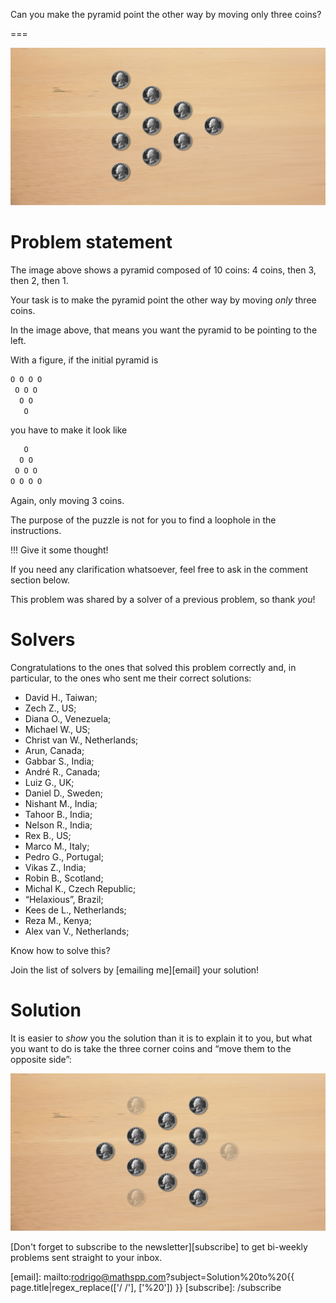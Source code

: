 Can you make the pyramid point the other way by moving only three coins?

===

![10 coins laid in a pyramid, with the tip to the right.](thumbnail.png "10 coin pyramid.")

# Problem statement

The image above shows a pyramid composed of 10 coins:
4 coins, then 3, then 2, then 1.

Your task is to make the pyramid point the other way by moving
_only_ three coins.

In the image above, that means you want the pyramid to be pointing to the left.

With a figure, if the initial pyramid is

```txt
O O O O
 O O O
  O O
   O
```

you have to make it look like

```txt
   O
  O O 
 O O O
O O O O
```

Again, only moving 3 coins.

The purpose of the puzzle is not for you to find a loophole in the instructions.

!!! Give it some thought!

If you need any clarification whatsoever, feel free to ask in the comment section below.

This problem was shared by a solver of a previous problem, so thank _you_!


# Solvers


Congratulations to the ones that solved this problem correctly and, in particular, to the ones
who sent me their correct solutions:

 - David H., Taiwan;
 - Zech Z., US;
 - Diana O., Venezuela;
 - Michael W., US;
 - Christ van W., Netherlands;
 - Arun, Canada;
 - Gabbar S., India;
 - André R., Canada;
 - Luiz G., UK;
 - Daniel D., Sweden;
 - Nishant M., India;
 - Tahoor B., India;
 - Nelson R., India;
 - Rex B., US;
 - Marco M., Italy;
 - Pedro G., Portugal;
 - Vikas Z., India;
 - Robin B., Scotland;
 - Michal K., Czech Republic;
 - “Helaxious”, Brazil;
 - Kees de L., Netherlands;
 - Reza M., Kenya;
 - Alex van V., Netherlands;

Know how to solve this?

Join the list of solvers by [emailing me][email] your solution!


# Solution

It is easier to _show_ you the solution than it is to explain it to you,
but what you want to do is take the three corner coins and “move them to the opposite side”:

![](_solution.png "A depiction of the coin pyramid pointing to the other side.")


[Don't forget to subscribe to the newsletter][subscribe] to get bi-weekly
problems sent straight to your inbox.

[email]: mailto:rodrigo@mathspp.com?subject=Solution%20to%20{{ page.title|regex_replace(['/ /'], ['%20']) }}
[subscribe]: /subscribe
